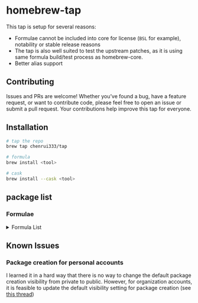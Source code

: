 # homebrew-tap

This tap is setup for several reasons:

- Formulae cannot be included into core for license (`BSL` for example), notability or stable release reasons
- The tap is also well suited to test the upstream patches, as it is using same formula build/test process as homebrew-core.
- Better alias support

## Contributing

Issues and PRs are welcome! Whether you’ve found a bug, have a feature request, or want to contribute code, please feel free to open an issue or submit a pull request. Your contributions help improve this tap for everyone.

## Installation

```bash
# tap the repo
brew tap chenrui333/tap

# formula
brew install <tool>

# cask
brew install --cask <tool>
```

## package list

### Formulae

<!-- FORMULAE-LIST-START -->
<details>
<summary>Formula List</summary>

- `abc`
- `act3`
- `adbtuifm`
- `addlicense`
- `agl`
- `ai-context`
- `aim`
- `alacritty`
- `am-i-vibing`
- `amoco`
- `aoc-cli`
- `apify-actors-mcp-server`
- `apkeep`
- `apple-health-mcp`
- `arduino-language-server`
- `arp-scan-rs`
- `arxiv-mcp-server`
- `asciinema`
- `asm-lsp`
- `asmfmt`
- `astro-language-server`
- `auto-favicon-mcp-server`
- `autoflake`
- `autotag`
- `autotools-language-server`
- `av`
- `await`
- `awk-language-server`
- `awless`
- `axiom-mcp-server`
- `az-tui`
- `azure-pipelines-language-server`
- `backport`
- `balcony`
- `base-mcp-server`
- `bearer`
- `beelzebub`
- `bin-fq`
- `blade-formatter`
- `blindfold`
- `blue`
- `blueutil-tui`
- `blush`
- `botkube`
- `box`
- `brave-search-mcp-server`
- `brew-cleaner`
- `brighterscript-formatter`
- `brotab`
- `browserbase-mcp-server`
- `brunette`
- `btczee`
- `bulletty`
- `bytebox`
- `c4go`
- `cai`
- `captan`
- `carbon-now-cli`
- `cargo-aoc`
- `cargo-benchcmp`
- `cargo-deadlinks`
- `cargo-dephell`
- `cargo-geiger`
- `cargo-readme`
- `carton`
- `castor`
- `cc-enhanced`
- `cc-filter`
- `ccapi`
- `ccexp`
- `cchistory`
- `cclogviewer`
- `cello`
- `certok`
- `cf-vault`
- `cf2pulumi`
- `chalet`
- `chatlog`
- `checkpwn`
- `clai`
- `claude-code-generic-hooks`
- `claude-code`
- `claudio`
- `cli-mcp-server`
- `clickup-mcp`
- `clog-cli`
- `cloud-run-mcp`
- `cloudflare-ddns`
- `cloudlens`
- `cmdx`
- `cnspec`
- `cocainate`
- `code-index-mcp`
- `code-pushup`
- `codefmt`
- `codespelunker`
- `codstts`
- `cohctl`
- `config-file-validator`
- `container-use`
- `container2wasm`
- `context-file-manager`
- `context42`
- `copilot-cli`
- `cozypkg`
- `critcmp`
- `crlfmt`
- `crush`
- `cueimports`
- `curlconverter`
- `dakora`
- `datacmd`
- `datadog-mcp-server`
- `dbee`
- `dbin`
- `ddev`
- `debugg-ai-mcp`
- `decktape`
- `deepteam`
- `dela`
- `dg`
- `di-tui`
- `dnsforwarder`
- `docmd`
- `doit`
- `dory-cli`
- `dqy`
- `duster`
- `dvm`
- `dxt`
- `eas-cli`
- `elastop`
- `emoj`
- `emplace`
- `enola`
- `enry`
- `envie`
- `envtpl`
- `faq`
- `fast-cli`
- `fast-xml-parser`
- `ferret`
- `fex`
- `firectl`
- `fixjson`
- `fkill-cli`
- `fli`
- `flint-cli`
- `flow-editor`
- `flowgger`
- `flowrs`
- `fortran-linter`
- `foy`
- `frep`
- `fsociety`
- `gemini-cli`
- `get-port-cli`
- `ghfetch`
- `gignr`
- `giq`
- `git-chglog`
- `git-vain`
- `git-x`
- `gitlabform`
- `gitman`
- `gittype`
- `gix`
- `glom`
- `glsl-analyzer`
- `gmap`
- `go-envsubst`
- `go-junit-report`
- `gobgp`
- `goboscript`
- `gofakeit`
- `goimports-reviser`
- `gommit`
- `gowebly`
- `graphlit-mcp-server`
- `graphtage`
- `grcov`
- `gritql`
- `grmon`
- `gtts`
- `hasha-cli`
- `hauler`
- `hcldump`
- `hclgrep`
- `hclq`
- `headscale`
- `hello`
- `hellwal`
- `hexora`
- `heyagent`
- `hf-mcp-server`
- `hf`
- `holo-cli`
- `horusec`
- `hostctl`
- `howto`
- `ht-mcp`
- `httptap`
- `htvend`
- `huber`
- `humioctl`
- `hygg`
- `hyperbolic`
- `iam-convert`
- `iflow-cli`
- `iftree`
- `illa`
- `imgcat`
- `incus-compose`
- `infraspec`
- `ip2d`
- `ips`
- `jaggr`
- `jetzig`
- `jiggy`
- `jl`
- `jplot`
- `jsonl-graph`
- `jsrpc`
- `judo`
- `junit2html`
- `kaluma-cli`
- `kandc`
- `karmor`
- `kbst`
- `kcl`
- `keyhunter`
- `klepto`
- `knip`
- `kpt`
- `krs`
- `kt`
- `kube-role-gen`
- `kube2pulumi`
- `kubeseal-convert`
- `kwt`
- `lacquer`
- `lazycli`
- `lazynpm`
- `leetgo`
- `lemonade`
- `leveldb-cli`
- `lin`
- `lintnet`
- `lix`
- `llmdog`
- `llmpeg`
- `llmswap`
- `localports`
- `locport`
- `logfire-mcp`
- `lola`
- `lstags`
- `luaformatter`
- `lib-x`
- `libdivide`
- `magic-mcp-server`
- `mail-deduplicate`
- `mamediff`
- `marchat`
- `markpdf`
- `matcha`
- `mcman`
- `mcp-alchemy`
- `mcp-obsidian`
- `mcp-server-airbnb`
- `mcp-server-cloudflare`
- `mcp-server-tester`
- `mcpd`
- `mdbook-linkcheck`
- `mdsf`
- `mdslw`
- `meteor`
- `mfa`
- `minisign`
- `mitex`
- `mln`
- `mmemoji`
- `mnamer`
- `molotov`
- `mongodb-mcp-server`
- `mpfshell`
- `mqtt-cli`
- `mynav`
- `oceanbase-mcp-server`
- `nanodbc`
- `narr`
- `nest-cli`
- `newsnow-mcp-server`
- `ngtop`
- `nhost`
- `ni`
- `nino`
- `nocc`
- `npkill`
- `npm-np`
- `nvrs`
- `octelium`
- `ohy`
- `olla`
- `omekasy`
- `omnictl`
- `optivorbis`
- `osmar`
- `otelgen`
- `otto`
- `oui`
- `oxbuild`
- `oxylabs-mcp`
- `papis`
- `paq`
- `pdfsyntax`
- `pencode`
- `percollate`
- `perfops`
- `pgdog`
- `phpinsights`
- `pike`
- `pingu`
- `pipeform`
- `pitaya`
- `pixelle`
- `plandex`
- `playerctl`
- `pls`
- `pluqqy`
- `pluralith`
- `pmx`
- `pom`
- `poop`
- `pphack`
- `pr-desc-cli`
- `precompress`
- `projectable`
- `proto2yaml`
- `protoc-gen-lint`
- `protodep`
- `protodot`
- `protolock`
- `psq`
- `public-ollama-finder`
- `pubmed-mcp-server`
- `pyink`
- `pyment`
- `pyp`
- `pyscn`
- `quicssh-rs`
- `r2md`
- `rabbitmq-message-ops`
- `rails-new`
- `railway-mcp-server`
- `raiz`
- `rallies-cli`
- `ramda-cli`
- `rang`
- `rawhide`
- `readmeai`
- `reformat-gherkin`
- `refurb`
- `remark-cli`
- `resinator`
- `revanced-cli`
- `rkik`
- `rshell`
- `rslocal`
- `rtop`
- `run`
- `rustfilt`
- `sato`
- `satty`
- `saw`
- `scholar`
- `screenshotone-mcp-server`
- `scrt`
- `sdl_image`
- `sdl_mixer`
- `sdl_net`
- `sdl_ttf`
- `seamstress`
- `seastar`
- `secco`
- `sephera`
- `sgpt`
- `shadcn-ui-mcp-server`
- `sheetui`
- `shiroa`
- `shopify-cli`
- `shuk`
- `sig`
- `simdjzon`
- `sloctl`
- `sloop`
- `solfmt`
- `soundscope`
- `sourcerer-mcp`
- `speedscope`
- `speedtest`
- `spok`
- `spotifydl`
- `statoscope`
- `stree`
- `strimzi-kafka-cli`
- `stripe-mcp-server`
- `summon`
- `superclaude`
- `surgeon`
- `swagger-mcp-server`
- `tantivy-cli`
- `taskonaut`
- `tattoy`
- `tavily-mcp`
- `tclint`
- `tenderly`
- `termtunnel`
- `terra-code-cli`
- `terracove`
- `terrafetch`
- `terraform-diff`
- `terraform`
- `terrap-cli`
- `terratags`
- `terrawiz`
- `testronaut`
- `tetrigo`
- `tfclean`
- `tfreveal`
- `tftarget`
- `tftree`
- `tickrs`
- `timetrace`
- `tinybird-mcp-server`
- `tlint`
- `togomak`
- `token-cli`
- `toml-f`
- `tooka`
- `toolctl`
- `tparse`
- `tpm`
- `tracetest`
- `travelgrunt`
- `trdl`
- `trieve-cli`
- `tsuki`
- `tuono`
- `twiggy`
- `twilio-mcp-server`
- `unused-deps`
- `uplift`
- `urlsup`
- `usort`
- `vapi-mcp-server`
- `vectorize-mcp-server`
- `venom`
- `vento`
- `vercel-serve`
- `vet-run`
- `vgo`
- `vibekit`
- `videoalchemy`
- `vitepress`
- `vsg`
- `wallust`
- `watchfiles`
- `wedl`
- `weekly-git-summary`
- `werk`
- `wifitui`
- `wuchale`
- `xcpkg`
- `xmlformatter`
- `yajsv`
- `yeetfile`
- `yew-fmt`
- `yosay`
- `yuque-dl`
- `go-zzz`
- `zen-mcp-server`
- `zero`
- `zig@0.11`
- `zig@0.12`
- `zig@0.13`
- `ziggy`
- `ziglint`
- `zigscient`
- `zu`
- `zware`

</details>
<!-- FORMULAE-LIST-END -->

## Known Issues

### Package creation for personal accounts

I learned it in a hard way that there is no way to change the default package creation visibility from private to public.
However, for organization accounts, it is feasible to update the default visibility setting for package creation (see [this thread](https://github.com/orgs/community/discussions/65931#discussioncomment-7613551))
